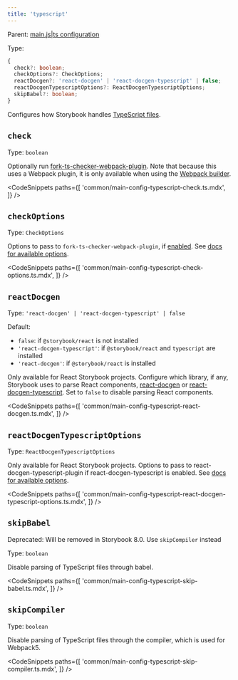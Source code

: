 ```yaml
---
title: 'typescript'
---
```


Parent: [main.js|ts configuration](./main-config.md)

Type:

```ts
{
  check?: boolean;
  checkOptions?: CheckOptions;
  reactDocgen?: 'react-docgen' | 'react-docgen-typescript' | false;
  reactDocgenTypescriptOptions?: ReactDocgenTypescriptOptions;
  skipBabel?: boolean;
}
```

Configures how Storybook handles [TypeScript files](../configure/typescript.md).

## `check`

Type: `boolean`

Optionally run [fork-ts-checker-webpack-plugin](https://github.com/TypeStrong/fork-ts-checker-webpack-plugin). Note that because this uses a Webpack plugin, it is only available when using the [Webpack builder](../builders/webpack.md).

<!-- prettier-ignore-start -->

<CodeSnippets
  paths={[
    'common/main-config-typescript-check.ts.mdx',
  ]}
/>

<!-- prettier-ignore-end -->

## `checkOptions`

Type: `CheckOptions`

Options to pass to `fork-ts-checker-webpack-plugin`, if [enabled](#check). See [docs for available options](https://github.com/TypeStrong/fork-ts-checker-webpack-plugin/blob/v4.1.6/README.md#options).

<!-- prettier-ignore-start -->

<CodeSnippets
  paths={[
    'common/main-config-typescript-check-options.ts.mdx',
  ]}
/>

<!-- prettier-ignore-end -->

## `reactDocgen`

Type: `'react-docgen' | 'react-docgen-typescript' | false`

Default:

- `false`: if `@storybook/react` is not installed
- `'react-docgen-typescript'`: if `@storybook/react` and `typescript` are installed
- `'react-docgen'`: if `@storybook/react` is installed

Only available for React Storybook projects. Configure which library, if any, Storybook uses to parse React components, [react-docgen](https://github.com/reactjs/react-docgen) or [react-docgen-typescript](https://github.com/styleguidist/react-docgen-typescript). Set to `false` to disable parsing React components.

<!-- prettier-ignore-start -->

<CodeSnippets
  paths={[
    'common/main-config-typescript-react-docgen.ts.mdx',
  ]}
/>

<!-- prettier-ignore-end -->

## `reactDocgenTypescriptOptions`

Type: `ReactDocgenTypescriptOptions`

Only available for React Storybook projects. Options to pass to react-docgen-typescript-plugin if react-docgen-typescript is enabled. See [docs for available options](https://github.com/hipstersmoothie/react-docgen-typescript-plugin).

<!-- prettier-ignore-start -->

<CodeSnippets
  paths={[
    'common/main-config-typescript-react-docgen-typescript-options.ts.mdx',
  ]}
/>

<!-- prettier-ignore-end -->

## `skipBabel`

Deprecated: Will be removed in Storybook 8.0. Use `skipCompiler` instead

Type: `boolean`

Disable parsing of TypeScript files through babel.

<!-- prettier-ignore-start -->

<CodeSnippets
  paths={[
    'common/main-config-typescript-skip-babel.ts.mdx',
  ]}
/>

<!-- prettier-ignore-end -->

## `skipCompiler`

Type: `boolean`

Disable parsing of TypeScript files through the compiler, which is used for Webpack5.

<!-- prettier-ignore-start -->

<CodeSnippets
  paths={[
    'common/main-config-typescript-skip-compiler.ts.mdx',
  ]}
/>

<!-- prettier-ignore-end -->
